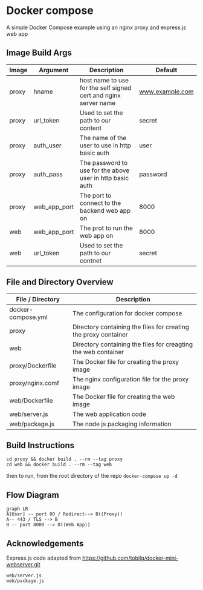 # Docker compose

A simple Docker Compose example using an nginx proxy and express.js web app

## Image Build Args

|  Image| Argument |Description | Default|
|----------------|-------|-------------|-----------|
|proxy |hname|host name to use for the self signed cert and nginx server name|www.example.com|
|proxy |url_token| Used to set the path to our content |secret|
|proxy |auth_user | The name of the user to use in http basic auth| user|
|proxy |auth_pass | The password to use for the above user in http basic auth|password|
|proxy |web_app_port| The port to connect to the backend web app on|8000|
|web|web_app_port| The prot to run the web app on|8000|
|web|url_token| Used to set the path to our contnet|secret|

## File and Directory Overview

|  File / Directory               |Description                                   |
|----------------|-------------------------------|
|docker-compose.yml |The configuration for docker compose|
|proxy          |Directory containing the files for creating the proxy container            |
|web          |Directory containing the files for creagting the web container|
| proxy/Dockerfile| The Docker file for creating the proxy image|
| proxy/nginx.comf| The nginx configuration file for the proxy image|
|web/Dockerfile| The Docker file for creating the web image|
|web/server.js| The web application code|
|web/package.js| The node js packaging information| 

## Build Instructions
```
cd proxy && docker build . --rm --tag proxy
cd web && docker build . --rm --tag web
```
then to run, from the root directory of the repo
```docker-compose up -d```

## Flow Diagram


```mermaid
graph LR
A[User] -- port 80 / Redirect--> B((Proxy)) 
A-- 443 / TLS --> B
B -- port 8000 --> D((Web App))
```

## Acknowledgements
Express.js code adapted from https://github.com/tobilg/docker-mini-webserver.git
```
web/server.js
web/package.js
```
